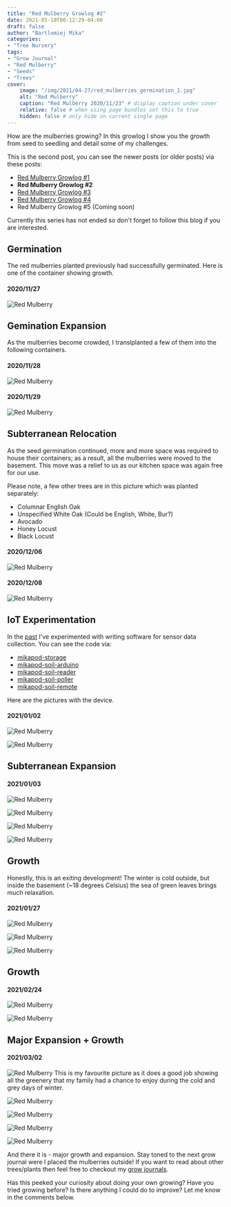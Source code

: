 ```yaml
---
title: "Red Mulberry Growlog #2"
date: 2021-05-10T00:12:29-04:00
draft: false
author: "Bartlomiej Mika"
categories:
- "Tree Nursery"
tags:
- "Grow Journal"
- "Red Mulberry"
- "Seeds"
- "Trees"
cover:
    image: "/img/2021/04-27/red_mulberries_germination_1.jpg"
    alt: "Red Mulberry"
    caption: "Red Mulberry 2020/11/23" # display caption under cover
    relative: false # when using page bundles set this to true
    hidden: false # only hide on current single page
---
```



How are the mulberries growing? In this growlog I show you the growth from seed to seedling and detail some of my challenges.

<!--more-->

This is the second post, you can see the newer posts (or older posts) via these posts:

* [Red Mulberry Growlog #1](/posts/2021/red-mulberry-growlog-1/)
* **Red Mulberry Growlog #2**
* [Red Mulberry Growlog #3](/posts/2021/red-mulberry-growlog-3/)
* [Red Mulberry Growlog #4](/posts/2022/red-mulberry-growlog-4)
* Red Mulberry Growlog #5  (Coming soon)

Currently this series has not ended so don't forget to follow this blog if you are interested.

## Germination
The red mulberries planted previously had successfully germinated. Here is one of the container showing growth.

#### 2020/11/27

![Red Mulberry](/img/2021/04-27/red_mulberries_germination_2.jpg)

## Gemination Expansion
As the mulberries become crowded, I translplanted a few of them into the following containers.

#### 2020/11/28

![Red Mulberry](/img/2021/04-27/red_mulberries_germination_4.jpg)

#### 2020/11/29

![Red Mulberry](/img/2021/04-27/red_mulberries_germination_3.jpg)

## Subterranean Relocation

As the seed germination continued, more and more space was required to house their containers; as a result, all the mulberries were moved to the basement. This move was a relief to us as our kitchen space was again free for our use.

Please note, a few other trees are in this picture which was planted separately:

* Columnar English Oak
* Unspecified White Oak (Could be English, White, Bur?)
* Avocado
* Honey Locust
* Black Locust

#### 2020/12/06

![Red Mulberry](/img/2021/04-27/red_mulberries_germination_5.jpg)

#### 2020/12/08

![Red Mulberry](/img/2021/04-27/red_mulberries_germination_6.jpg)

## IoT Experimentation

In the [past](https://github.com/mikaponics) I've experimented with writing software for sensor data collection. You can see the code via:

* [mikapod-storage](https://github.com/mikaponics/mikapod-storage)
* [mikapod-soil-arduino](https://github.com/mikaponics/mikapod-soil-arduino)
* [mikapod-soil-reader](https://github.com/mikaponics/mikapod-soil-reader)
* [mikapod-soil-poller](https://github.com/mikaponics/mikapod-soil-poller)
* [mikapod-soil-remote](https://github.com/mikaponics/mikapod-soil-remote)

Here are the pictures with the device.

#### 2021/01/02

![Red Mulberry](/img/2021/04-27/red_mulberries_germination_7.jpg)

![Red Mulberry](/img/2021/04-27/red_mulberries_germination_8.jpg)

## Subterranean Expansion

#### 2021/01/03

![Red Mulberry](/img/2021/04-27/red_mulberries_germination_9.jpg)

![Red Mulberry](/img/2021/04-27/red_mulberries_germination_10.jpg)

![Red Mulberry](/img/2021/04-27/red_mulberries_germination_11.jpg)

![Red Mulberry](/img/2021/04-27/red_mulberries_germination_12.jpg)

## Growth

Honestly, this is an exiting development! The winter is cold outside, but inside the basement (~18 degrees Celsius) the sea of green leaves brings much relaxation.

#### 2021/01/27

![Red Mulberry](/img/2021/04-27/red_mulberries_germination_13.jpg)

![Red Mulberry](/img/2021/04-27/red_mulberries_germination_14.jpg)

![Red Mulberry](/img/2021/04-27/red_mulberries_germination_15.jpg)

## Growth

#### 2021/02/24

![Red Mulberry](/img/2021/04-27/red_mulberries_germination_16.jpg)

![Red Mulberry](/img/2021/04-27/red_mulberries_germination_17.jpg)

## Major Expansion + Growth

#### 2021/03/02

![Red Mulberry](/img/2021/04-27/red_mulberries_germination_18.jpg)
This is my favourite picture as it does a good job showing all the greenery that my family had a chance to enjoy during the cold and grey days of winter.

![Red Mulberry](/img/2021/04-27/red_mulberries_germination_19.jpg)

![Red Mulberry](/img/2021/04-27/red_mulberries_germination_20.jpg)

![Red Mulberry](/img/2021/04-27/red_mulberries_germination_21.jpg)

![Red Mulberry](/img/2021/04-27/red_mulberries_germination_22.jpg)

And there it is - major growth and expansion. Stay toned to the next grow journal were I placed the mulberries outside! If you want to read about other trees/plants then feel free to checkout my [grow journals](/tags/grow-journal/).

Has this peeked your curiosity about doing your own growing? Have you tried growing before? Is there anything I could do to improve? Let me know in the comments below.
